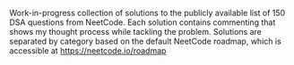Work-in-progress collection of solutions to the publicly available list of 150 DSA questions from NeetCode. Each solution contains commenting that shows my thought process while tackling the problem. Solutions are separated by category based on the default NeetCode roadmap, which is accessible at https://neetcode.io/roadmap